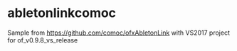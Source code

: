 # abletonlinkcomoc
Sample from https://github.com/comoc/ofxAbletonLink with VS2017 project for of_v0.9.8_vs_release
